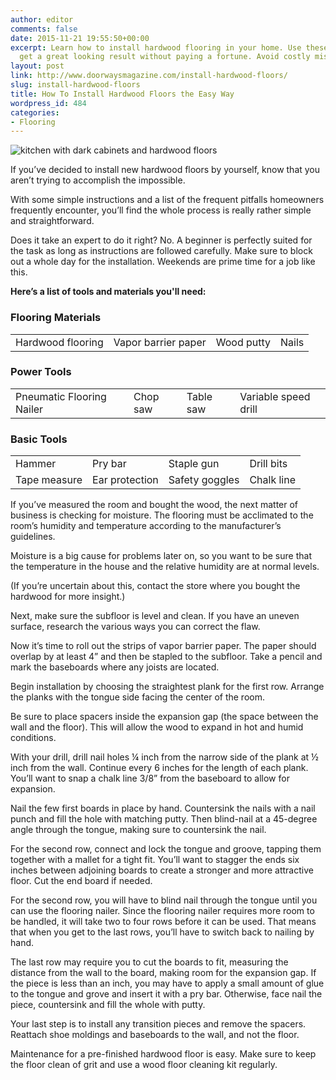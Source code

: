 ```yaml
---
author: editor
comments: false
date: 2015-11-21 19:55:50+00:00
excerpt: Learn how to install hardwood flooring in your home. Use these pro tips to
  get a great looking result without paying a fortune. Avoid costly mistakes.
layout: post
link: http://www.doorwaysmagazine.com/install-hardwood-floors/
slug: install-hardwood-floors
title: How To Install Hardwood Floors the Easy Way
wordpress_id: 484
categories:
- Flooring
---
```


![kitchen with dark cabinets and hardwood floors](http://www.doorwaysmagazine.com/wp-content/uploads/kitchen_dark_cabinets_hardwood_floors.jpg)

If you’ve decided to install new hardwood floors by yourself, know that you aren’t trying to accomplish the impossible.  

With some simple instructions and a list of the frequent pitfalls homeowners frequently encounter, you’ll find the whole process is really rather simple and straightforward.   

Does it take an expert to do it right? No. A beginner is perfectly suited for the task as long as instructions are followed carefully. Make sure to block out a whole day for the installation. Weekends are prime time for a job like this.

**Here’s a list of tools and materials you'll need:**



### Flooring Materials



<table style="width:100%" >
<tr >

<td >Hardwood flooring
</td>

<td >Vapor barrier paper
</td> 

<td >Wood putty
</td>

<td >Nails
</td> 
  </tr>
</table>



### Power Tools



<table style="width:100%" >
<tr >
    
<td >Pneumatic Flooring Nailer
</td>
    
<td >Chop saw
</td> 
    
<td >Table saw
</td>

<td >Variable speed drill
</td>
  </tr>
</table>



### Basic Tools



<table style="width:100%" >
<tr >
    
<td >Hammer
</td> 
    
<td >Pry bar
</td>
    
<td >Staple gun
</td>
    
<td >Drill bits
</td> 
  </tr>
<tr >
 
<td >Tape measure
</td>
    
<td >Ear protection
</td>
    
<td >Safety goggles
</td> 
    
<td >Chalk line
</td>
  </tr>
</table>

If you’ve measured the room and bought the wood, the next matter of business is checking for moisture.  The flooring must be acclimated to the room’s humidity and temperature according to the manufacturer’s guidelines. 

Moisture is a big cause for problems later on, so you want to be sure that the temperature in the house and the relative humidity are at normal levels.  

(If you’re uncertain about this, contact the store where you bought the hardwood for more insight.) 

Next, make sure the subfloor is level and clean. If you have an uneven surface, research the various ways you can correct the flaw.

Now it’s time to roll out the strips of vapor barrier paper. The paper should overlap by at least 4” and then be stapled to the subfloor. Take a pencil and mark the baseboards where any joists are located.  

Begin installation by choosing the straightest plank for the first row. Arrange the planks with the tongue side facing the center of the room.  

Be sure to place spacers inside the expansion gap (the space between the wall and the floor). This will allow the wood to expand in hot and humid conditions. 

With your drill, drill nail holes ¼ inch from the narrow side of the plank at ½ inch from the wall.  Continue every 6 inches for the length of each plank.  You’ll want to snap a chalk line 3/8” from the baseboard to allow for expansion.

Nail the few first boards in place by hand. Countersink the nails with a nail punch and fill the hole with matching putty. Then blind-nail at a 45-degree angle through the tongue, making sure to countersink the nail.

For the second row, connect and lock the tongue and groove, tapping them together with a mallet for a tight fit.  You’ll want to stagger the ends six inches between adjoining boards to create a stronger and more attractive floor.  Cut the end board if needed.

For the second row, you will have to blind nail through the tongue until you can use the flooring nailer. Since the flooring nailer requires more room to be handled, it will take two to four rows before it can be used.  That means that when you get to the last rows, you’ll have to switch back to nailing by hand.  

The last row may require you to cut the boards to fit, measuring the distance from the wall to the board, making room for the expansion gap.  If the piece is less than an inch, you may have to apply a small amount of glue to the tongue and grove and insert it with a pry bar. Otherwise, face nail the piece, countersink and fill the whole with putty.

Your last step is to install any transition pieces and remove the spacers.  Reattach shoe moldings and baseboards to the wall, and not the floor.

Maintenance for a pre-finished hardwood floor is easy.  Make sure to keep the floor clean of grit and use a wood floor cleaning kit regularly.
